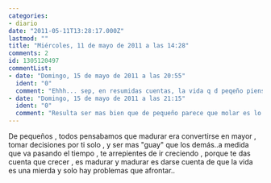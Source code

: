 ```yaml
---
categories:
- diario
date: "2011-05-11T13:28:17.000Z"
lastmod: ""
title: "Miércoles, 11 de mayo de 2011 a las 14:28"
comments: 2
id: 1305120497
commentList:
- date: "Domingo, 15 de mayo de 2011 a las 20:55"
  ident: "0"
  comment: "Ehhh... sep, en resumidas cuentas, la vida q d peqeño piensas q es la de mayor resulta no tener nada q ver :) así q sí, vendría a ser eso xD"
- date: "Domingo, 15 de mayo de 2011 a las 21:15"
  ident: "0"
  comment: "Resulta ser mas bien que de pequeño parece que molar es lo mas importante. De mayor te das cuenta que a nadie le importa una mierda si molas o no, y muchos creen que lo mas importante es dar envidia a los demas...  \nA mi me parece que lo que realmente importa es hacer aquello que te haga feliz, y pasar completamente de las personas que no te resulten importantes por unos motivos u otros."
---
```


De pequeños , todos pensabamos que madurar era convertirse en mayor , tomar decisiones por ti solo ,  y ser mas "guay" que los demás..a medida que va pasando el tiempo , te arrepientes de ir creciendo , porque te das cuenta que crecer , es madurar y madurar es darse cuenta de que la vida es una mierda y solo hay problemas que afrontar..